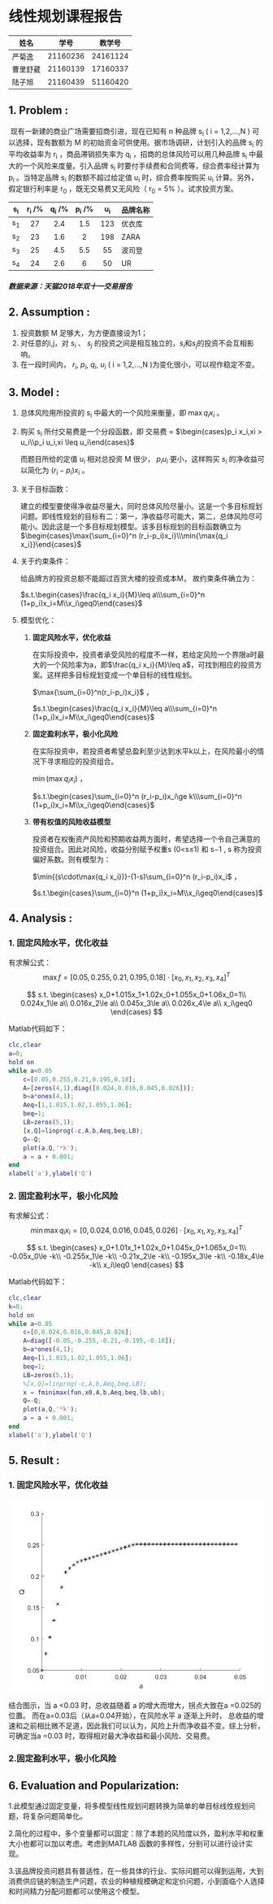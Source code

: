 # 线性规划课程报告

| 姓名     | 学号     | 教学号   |
| -------- | -------- | -------- |
| 严菊逸   | 21160236 | 24161124 |
| 曹里舒葳 | 21160139 | 17160337 |
| 陆子旭   | 21160439 | 51160420 |

## 1.  Problem :

​	现有一新建的商业广场需要招商引进，现在已知有 n 种品牌 s<sub>i</sub> ( i = 1,2,...,N ) 可以选择，现有数额为 M 的初始资金可供使用。据市场调研，计划引入的品牌 s<sub>i</sub> 的平均收益率为 r<sub>i</sub> ，商品滞销损失率为 q<sub>i</sub> ，招商的总体风险可以用几种品牌 s<sub>i</sub> 中最大的一个风险来度量。引入品牌 s<sub>i</sub> 时要付手续费和合同费等，综合费率经计算为 p<sub>i</sub> 。当特定品牌 s<sub>i</sub> 的数额不超过给定值 u<sub>i</sub> 时，综合费率按购买 u<sub>i</sub> 计算。另外，假定银行利率是 r<sub>0</sub> ，既无交易费又无风险（ r<sub>0</sub>  = 5% ）。试求投资方案。

| s<sub>i</sub> | r<sub>i</sub> /% | q<sub>i</sub> /% | p<sub>i</sub> /% | u<sub>i</sub> | 品牌名称 |
| :-----------: | :--------------: | :--------------: | :--------------: | :-----------: | -------- |
| s<sub>1</sub> |        27        |       2.4        |       1.5        |      123      | 优衣库   |
| s<sub>2</sub> |        23        |       1.6        |        2         |      198      | ZARA     |
| s<sub>3</sub> |        25        |       4.5        |       5.5        |      55       | 波司登   |
| s<sub>4</sub> |        24        |       2.6        |        6         |      50       | UR       |

##### **数据来源：天猫2018年双十一交易报告**

## 2.  Assumption :

1. 投资数额 M 足够大，为方便直接设为1；
2. 对任意的i,j，对 ${ s_i}$ 、 ${ s_j}$ 的投资之间是相互独立的，${ s_i}$和${ s_j}$的投资不会互相影响。
3. 在一段时间内， ${ r_i}$, ${ p_i}$, ${ q_i}$, ${ u_i}$ ( i = 1,2,...,N )为变化很小，可以视作稳定不变。

## 3.  Model :

1. 总体风险用所投资的 s<sub>i</sub> 中最大的一个风险来衡量，即 $\max{q_i x_i}$ 。

2. 购买 s<sub>i</sub> 所付交易费是一个分段函数，即 交易费 = $\begin{cases}p_i x_i,xi > u_i\\p_i u_i,xi \leq u_i\end{cases}$

   而题目所给的定值 ${u_i}$ 相对总投资 M 很少， $p_i u_i$ 更小，这样购买 ${ s_i}$ 的净收益可以简化为 $(r_i-p_i)x_i$ 。

3. 关于目标函数：

   建立的模型要使得净收益尽量大，同时总体风险尽量小。这是一个多目标规划问题。即线性规划的目标有二：第一，净收益尽可能大，第二，总体风险尽可能小。因此这是一个多目标规划模型。该多目标规划的目标函数确立为 $\begin{cases}\max{\sum_{i=0}^n (r_i-p_i)x_i}\\\min{\max{q_i x_i}}\end{cases}$

4. 关于约束条件：

   给品牌方的投资总额不能超过百货大楼的投资成本M， 故约束条件确立为：

   $s.t.\begin{cases}\frac{q_i x_i}{M}\leq a\\\sum_{i=0}^n (1+p_i)x_i=M\\x_i\geq0\end{cases}$          
   
   
5. 模型优化：

   1. **固定风险水平，优化收益**

      在实际投资中，投资者承受风险的程度不一样，若给定风险一个界限a时最大的一个风险率为a，即$\frac{q_i x_i}{M}\leq a$，可找到相应的投资方案。这样把多目标规划变成一个单目标的线性规划。

      $\max{\sum_{i=0}^n(r_i-p_i)x_i}$ ，

      $s.t.\begin{cases}\frac{q_i x_i}{M}\leq a\\\sum_{i=0}^n (1+p_i)x_i=M\\x_i\geq0\end{cases}$

   2. **固定盈利水平，极小化风险**

      在实际投资中，若投资者希望总盈利至少达到水平k以上，在风险最小的情况下寻求相应的投资组合。

      $\min{(\max{q_i x_i})}$ ，

      $s.t.\begin{cases}\sum_{i=0}^n (r_i-p_i)x_i\ge k\\\sum_{i=0}^n (1+p_i)x_i=M\\x_i\geq0\end{cases}$

   3. **带有权值的风险收益模型**

      投资者在权衡资产风险和预期收益两方面时，希望选择一个令自己满意的投资组合。因此对风险，收益分别赋予权重s (0<s≤1) 和 s−1 , s 称为投资偏好系数。则有模型为：

      $\min{(s\cdot\max{q_i x_i})}-(1-s)\sum_{i=0}^n (r_i-p_i)x_i$ ，

       $s.t.\begin{cases}\sum_{i=0}^n (1+p_i)x_i=M\\x_i\geq0\end{cases}$

## 4.  Analysis :

### 1. 固定风险水平，优化收益

有求解公式：
$$
\max{f}=[0.05,0.255,0.21,0.195,0.18]\cdot[x_0,x_1,x_2,x_3,x_4]^T
$$

$$
s.t.
\begin{cases}
x_0+1.015x_1+1.02x_0+1.055x_0+1.06x_0=1\\
0.024x_1\le a\\
0.016x_2\le a\\
0.045x_3\le a\\
0.026x_4\le a\\
x_i\geq0
\end{cases}
$$

Matlab代码如下：

```matlab
clc,clear
a=0;
hold on
while a<0.05
    c=[0.05,0.255,0.21,0.195,0.18];
    A=[zeros(4,1),diag([0.024,0.016,0.045,0.026])];
    b=a*ones(4,1);
    Aeq=[1,1.015,1.02,1.055,1.06];
    beq=1;
    LB=zeros(5,1);
    [x,Q]=linprog(-c,A,b,Aeq,beq,LB);
    Q=-Q;
    plot(a,Q,'*k');
    a = a + 0.001;
end
xlabel('a'),ylabel('Q')
```

### 2. 固定盈利水平，极小化风险

有求解公式：
$$
\min{\max {q_ix_i}}=[0,0.024,0.016,0.045,0.026]\cdot[x_0,x_1,x_2,x_3,x_4]^T
$$

$$
s.t.
\begin{cases}
x_0+1.01x_1+1.02x_0+1.045x_0+1.065x_0=1\\
-0.05x_0\le -k\\
-0.255x_1\le -k\\
-0.21x_2\le -k\\
-0.195x_3\le -k\\
-0.18x_4\le -k\\
x_i\leq0
\end{cases}
$$

Matlab代码如下：

```matlab
clc,clear
k=0;
hold on
while a<0.05
    c=[0,0.024,0.016,0.045,0.026];
    A=diag([-0.05,-0.255,-0.21,-0.195,-0.18]);
    b=a*ones(4,1);
    Aeq=[1,1.015,1.02,1.055,1.06];
    beq=1;
    LB=zeros(5,1);
    %[x,Q]=linprog(-c,A,b,Aeq,beq,LB);
    x = fminimax(fun,x0,A,b,Aeq,beq,lb,ub);
    Q=-Q;
    plot(a,Q,'*k');
    a = a + 0.001;
end
xlabel('a'),ylabel('Q')
```

## 5.  Result :

### 1. 固定风险水平，优化收益

![1546707131253](https://github.com/CloudMagician/Investment-Problem-LP/blob/master/untitled.jpg)

结合图示，当 a <0.03 时，总收益随着 a 的增大而增大，拐点大致在a =0.025的位置。 而在a=0.03后（从a=0.04开始），在风险水平 a 逐渐上升时， 总收益的增速和之前相比微不足道，因此我们可以认为，风险上升而净收益不变。综上分析，可确定当a =0.03 时，取得相对最大净收益和最小风险、交易费。

### 2.固定盈利水平，极小化风险


## 6.  Evaluation and Popularization:

1.此模型通过固定变量，将多模型线性规划问题转换为简单的单目标线性规划问题，将复杂问题简单化。

2.简化的过程中，多个变量都可以固定：除了本题的风险度以外，盈利水平和权重大小也都可以加以考虑。考虑到MATLAB 函数的多样性，分别可以进行设计实现。

3.该品牌投资问题具有普适性，在一些具体的行业、实际问题可以得到运用，大到消费供应链的制造生产问题，农业的种植规模确定和定价问题，小到面临个人选择和时间精力分配问题都可以使用这个模型。





